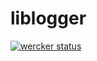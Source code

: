 # liblogger

[![wercker status](https://app.wercker.com/status/692ae005fb5f1c544c0e2083a89b1ab0/s/master "wercker status")](https://app.wercker.com/project/byKey/692ae005fb5f1c544c0e2083a89b1ab0)
